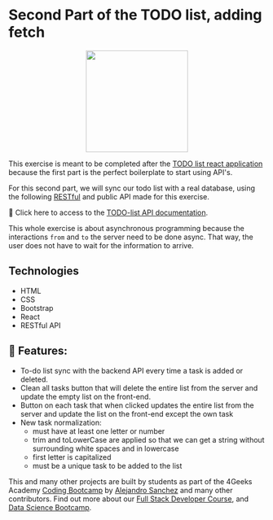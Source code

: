 <!-- hide -->
# Second Part of the TODO list, adding fetch
<!-- endhide -->

<p align="center">
  <img height="200" src="./src/img/todolist-anim.gif?raw=true" />
</p>

This exercise is meant to be completed after the [TODO list react application](https://4geeks.com/interactive-coding-tutorial/junior/todo-list) because the first part is the perfect boilerplate to start using API's.

For this second part, we will sync our todo list with a real database, using the following [RESTful](https://content.breatheco.de/lesson/understanding-rest-apis) and public API made for this exercise.

🔗 Click here to access to the [TODO-list API documentation](http://assets.breatheco.de/apis/fake/todos/).

This whole exercise is about asynchronous programming because the interactions `from` and `to` the server need to be done async. That way, the user does not have to wait for the information to arrive.

## Technologies
- HTML
- CSS
- Bootstrap
- React
- RESTful API 

## 📝 Features:

- To-do list sync with the backend API every time a task is added or deleted.
- Clean all tasks button that will delete the entire list from the server and update the empty list on the front-end.
- Button on each task that when clicked updates the entire list from the server and update the list on the front-end except the own task
- New task normalization:
    - must have at least one letter or number
    - trim and toLowerCase are applied so that we can get a string without surrounding white spaces and in lowercase
    - first letter is capitalized
    - must be a unique task to be added to the list





This and many other projects are built by students as part of the 4Geeks Academy [Coding Bootcamp](https://4geeksacademy.com/us/coding-bootcamp) by [Alejandro Sanchez](https://twitter.com/alesanchezr) and many other contributors. Find out more about our [Full Stack Developer Course](https://4geeksacademy.com/us/coding-bootcamps/part-time-full-stack-developer), and [Data Science Bootcamp](https://4geeksacademy.com/us/coding-bootcamps/datascience-machine-learning).
